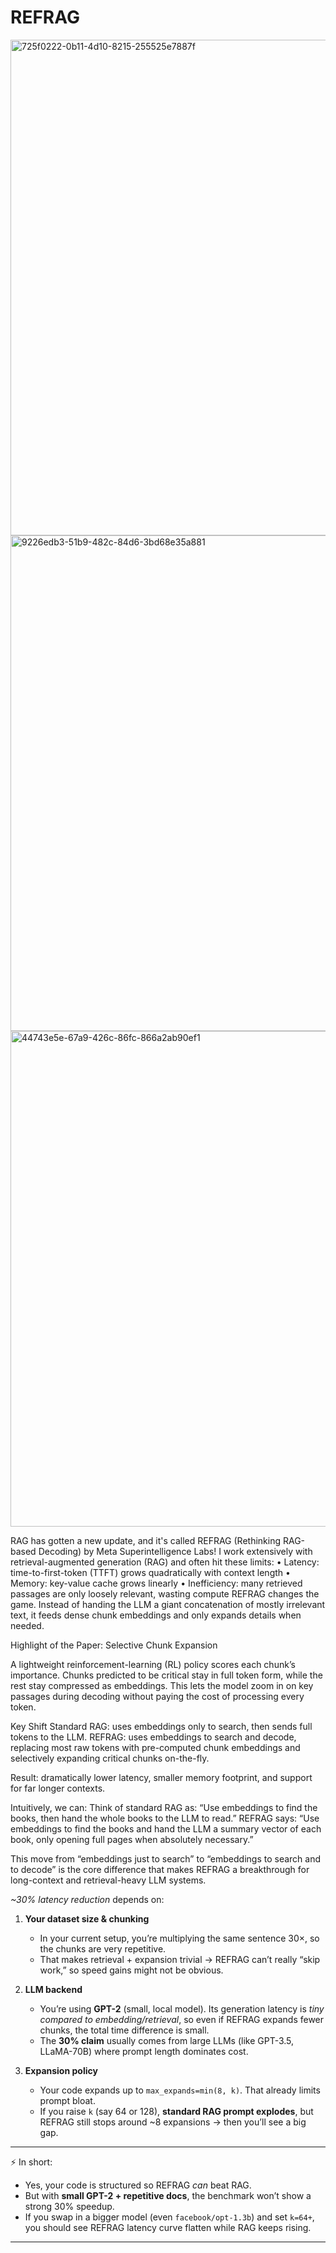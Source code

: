 # REFRAG

<img width="1087" height="793" alt="725f0222-0b11-4d10-8215-255525e7887f" src="https://github.com/user-attachments/assets/520ad94a-8fb6-4ac6-9b3a-40ef0d357051" />
<img width="1108" height="793" alt="9226edb3-51b9-482c-84d6-3bd68e35a881" src="https://github.com/user-attachments/assets/7ae707ce-006f-4ba2-b0dd-3fbfe0d4dcf4" />

<img width="1066" height="793" alt="44743e5e-67a9-426c-86fc-866a2ab90ef1" src="https://github.com/user-attachments/assets/8b3ee4c8-f4b7-4756-aeba-c0f68cac0dd2" />




RAG has gotten a new update, and it's called REFRAG (Rethinking RAG-based Decoding) by Meta Superintelligence Labs!
I work extensively with retrieval-augmented generation (RAG) and often hit these limits:
• Latency: time-to-first-token (TTFT) grows quadratically with context length
• Memory: key-value cache grows linearly
• Inefficiency: many retrieved passages are only loosely relevant, wasting compute
REFRAG changes the game. Instead of handing the LLM a giant concatenation of mostly irrelevant text, it feeds dense chunk embeddings and only expands details when needed.

Highlight of the Paper: Selective Chunk Expansion

A lightweight reinforcement-learning (RL) policy scores each chunk’s importance. Chunks predicted to be critical stay in full token form, while the rest stay compressed as embeddings. This lets the model zoom in on key passages during decoding without paying the cost of processing every token.

Key Shift
Standard RAG: uses embeddings only to search, then sends full tokens to the LLM.
REFRAG: uses embeddings to search and decode, replacing most raw tokens with pre-computed chunk embeddings and selectively expanding critical chunks on-the-fly.

Result: dramatically lower latency, smaller memory footprint, and support for far longer contexts.

Intuitively, we can: 
Think of standard RAG as:
“Use embeddings to find the books, then hand the whole books to the LLM to read.”
REFRAG says:
“Use embeddings to find the books and hand the LLM a summary vector of each book, only opening full pages when absolutely necessary.”

This move from “embeddings just to search” to “embeddings to search and to decode” is the core difference that makes REFRAG a breakthrough for long-context and retrieval-heavy LLM systems.

 *\~30% latency reduction* depends on:

1. **Your dataset size & chunking**

   * In your current setup, you’re multiplying the same sentence 30×, so the chunks are very repetitive.
   * That makes retrieval + expansion trivial → REFRAG can’t really “skip work,” so speed gains might not be obvious.

2. **LLM backend**

   * You’re using **GPT-2** (small, local model). Its generation latency is *tiny compared to embedding/retrieval*, so even if REFRAG expands fewer chunks, the total time difference is small.
   * The **30% claim** usually comes from large LLMs (like GPT-3.5, LLaMA-70B) where prompt length dominates cost.

3. **Expansion policy**

   * Your code expands up to `max_expands=min(8, k)`. That already limits prompt bloat.
   * If you raise `k` (say 64 or 128), **standard RAG prompt explodes**, but REFRAG still stops around \~8 expansions → then you’ll see a big gap.

---

⚡ In short:

* Yes, your code is structured so REFRAG *can* beat RAG.
* But with **small GPT-2 + repetitive docs**, the benchmark won’t show a strong 30% speedup.
* If you swap in a bigger model (even `facebook/opt-1.3b`) and set `k=64+`, you should see REFRAG latency curve flatten while RAG keeps rising.

---

